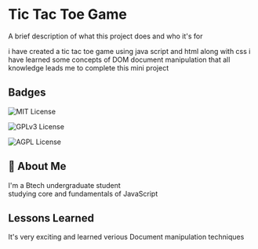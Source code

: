 
# Tic Tac Toe Game

A brief description of what this project does and who it's for

i have created a tic tac toe game using java script and html along with css 
i have learned some concepts of DOM document manipulation that all knowledge leads me to complete this mini project 
## Badges



![MIT License](https://img.shields.io/badge/JavaScript-F7DF1E.svg?style=for-the-badge&logo=JavaScript&logoColor=black)

![GPLv3 License](https://img.shields.io/badge/GitHub-181717.svg?style=for-the-badge&logo=GitHub&logoColor=white)

![AGPL License](https://img.shields.io/badge/HTML5-E34F26.svg?style=for-the-badge&logo=HTML5&logoColor=white)

## 🚀 About Me
I'm a Btech undergraduate student   
studying core and fundamentals of JavaScript


## Lessons Learned

It's very exciting and learned verious Document manipulation techniques 
